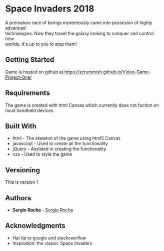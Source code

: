 # Space Invaders 2018				

A premature race of beings mysteriously came into possesion of highly advanced  
technologies. Now they travel the galaxy looking to conquer and control new 	  
worlds. It's up to you to stop them! 

## Getting Started

Game is hosted on github at https://scrummish.github.io/Video-Game-Project-One/

## Requirements

The game is created with html Canvas which currently does not fuction on most handheld devices. 

## Built With

* html - The skeleton of the game using html5 Canvas
* javascript - Used to create all the functionality
* jQuery - Assisted in creating the functionality
* css - Used to style the game

## Versioning

This is version 1 

## Authors

* **Sergio Rocha** - [Sergio Rocha](https://github.com/scrummish)


## Acknowledgments

* Hat tip to google and stackoverflow 
* Inspiration: the classic Space Invaders
